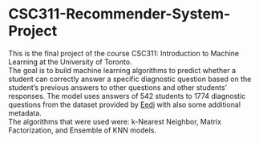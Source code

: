# CSC311-Recommender-System-Project
This is the final project of the course CSC311: Introduction to Machine Learning at the University of Toronto. \
The goal is to build machine learning algorithms to predict whether a student can correctly answer a specific diagnostic question based on the student’s previous answers to other questions and other students’ responses. The model uses answers of 542 students to 1774 diagnostic questions from the dataset provided by [Eedi](https://eedi.com/) with also some additional metadata. \
The algorithms that were used were: k-Nearest Neighbor, Matrix Factorization, and Ensemble of KNN models. 
